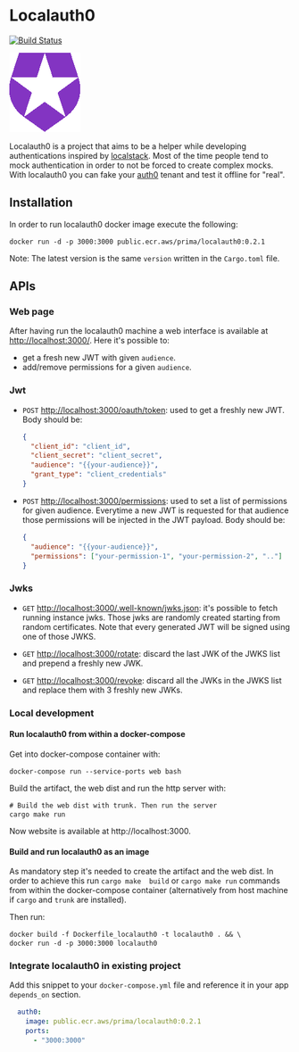 # Localauth0

[![Build Status](https://drone-1.prima.it/api/badges/primait/localauth0/status.svg)](https://drone-1.prima.it/primait/localauth0)

![localauth0](web/assets/static/media/localauth0.png)

Localauth0 is a project that aims to be a helper while developing authentications inspired by [localstack](https://localstack.cloud/).
Most of the time people tend to mock authentication in order to not be forced to create complex mocks.
With localauth0 you can fake your [auth0](https://auth0.com/) tenant and test it offline for "real".

## Installation

In order to run localauth0 docker image execute the following:

```
docker run -d -p 3000:3000 public.ecr.aws/prima/localauth0:0.2.1
```

Note: The latest version is the same `version` written in the `Cargo.toml` file.

## APIs

### Web page

After having run the localauth0 machine a web interface is available at [http://localhost:3000/](http://localhost:3000/).
Here it's possible to:
- get a fresh new JWT with given `audience`.
- add/remove permissions for a given `audience`.

### Jwt

- `POST` [http://localhost:3000/oauth/token](http://localhost:3000/oauth/token): used to get a freshly new JWT. Body 
  should be: 
  ```json
  {
    "client_id": "client_id",
    "client_secret": "client_secret",
    "audience": "{{your-audience}}",
    "grant_type": "client_credentials"
  }
  ```

- `POST` [http://localhost:3000/permissions](http://localhost:3000/permissions): used to set a list of permissions for 
  given audience. Everytime a new JWT is requested for that audience those permissions will be injected in the JWT 
  payload. Body should be:
  ```json
  {
    "audience": "{{your-audience}}",
    "permissions": ["your-permission-1", "your-permission-2", ".."]
  }
  ```

### Jwks

- `GET` [http://localhost:3000/.well-known/jwks.json](http://localhost:3000/.well-known/jwks.json): it's possible to 
fetch running instance jwks. Those jwks are randomly created starting from random certificates. 
Note that every generated JWT will be signed using one of those JWKS.

- `GET` [http://localhost:3000/rotate](http://localhost:3000/rotate): discard the last JWK of the JWKS list and 
  prepend a freshly new JWK.

- `GET` [http://localhost:3000/revoke](http://localhost:3000/revoke): discard all the JWKs in the JWKS list and 
  replace them with 3 freshly new JWKs.

### Local development

#### Run localauth0 from within a docker-compose

Get into docker-compose container with:
```shell
docker-compose run --service-ports web bash
```

Build the artifact, the web dist and run the http server with:
```shell
# Build the web dist with trunk. Then run the server
cargo make run
```

Now website is available at http://localhost:3000.

#### Build and run localauth0 as an image

As mandatory step it's needed to create the artifact and the web dist. In order to achieve this run `cargo make 
build` or `cargo make run` commands from within the docker-compose container (alternatively from host machine if 
`cargo` and `trunk` are installed).

Then run:
```shell
docker build -f Dockerfile_localauth0 -t localauth0 . && \
docker run -d -p 3000:3000 localauth0
```

### Integrate localauth0 in existing project

Add this snippet to your `docker-compose.yml` file and reference it in your app `depends_on` section.
```yaml
  auth0:
    image: public.ecr.aws/prima/localauth0:0.2.1
    ports:
      - "3000:3000"
```
